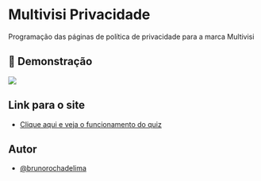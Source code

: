 # Multivisi Privacidade

Programação das páginas de política de privacidade para a marca Multivisi

## 🎨 Demonstração

![](https://i.postimg.cc/QCGCkdGm/multivisi-privacidade.png) 



## Link para o site

 - [Clique aqui e veja o funcionamento do quiz](https://brunorochadelima.github.io/country-quiz/)
 
## Autor

- [@brunorochadelima](https://github.com/brunorochadelima)

 
